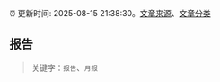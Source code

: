 :alarm_clock: 更新时间: 2025-08-15 21:38:30。[文章来源](/README.md)、[文章分类](/TAGS.md)

## 报告


> 关键字：`报告`、`月报`



